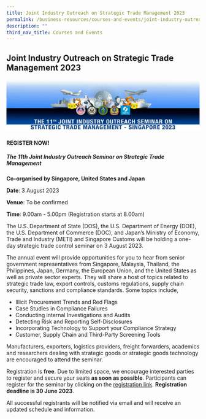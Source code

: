 ```yaml
---
title: Joint Industry Outreach on Strategic Trade Management 2023
permalink: /business-resources/courses-and-events/joint-industry-outreach-on-strategic-trade-management-2023/
description: ""
third_nav_title: Courses and Events
---
```

## Joint Industry Outreach on Strategic Trade Management 2023

![](/images/jio2023v2.jpg)

#### **REGISTER  NOW!**

##### **The 11th Joint Industry Outreach Seminar on Strategic Trade Management**

**Co-organised by Singapore, United States and Japan**

**Date**: 3 August 2023

**Venue**: To be confirmed

**Time**: 9.00am - 5.00pm (Registration starts at 8.00am)

The U.S. Department of State (DOS), the U.S. Department of Energy (DOE), the U.S. Department of Commerce (DOC), and Japan’s Ministry of Economy, Trade and Industry (METI) and Singapore Customs will be holding a one-day strategic trade control seminar on 3 August 2023.

The annual event will provide opportunities for you to hear from senior government representatives from Singapore, Malaysia, Thailand, the Philippines, Japan, Germany, the European Union, and the United States as well as private sector experts. They will share a host of topics related to strategic trade law, export controls, customs regulations, supply chain security, sanctions and compliance standards. Some topics include, 

*   Illicit Procurement Trends and Red Flags
*   Case Studies in Compliance Failures
*   Conducting internal Investigations and Audits
*   Detecting Risk and Reporting Self-Disclosures
*   Incorporating Technology to Support your Compliance Strategy
*   Customer, Supply Chain and Third-Party Screening Tools

Manufacturers, exporters, logistics providers, freight forwarders, academics and researchers dealing with strategic goods or strategic goods technology are encouraged to attend the seminar.

Registration is **free**. Due to limited space, we encourage interested parties to register and secure your seats **as soon as possible**. Participants can register for the seminar by clicking on the [registration link](https://llnl.cventevents.com/event/7652a027-85c6-449c-8b31-2dbba9083ae9/summary). **Registration deadline is 30 June 2023**.

All successful registrants will be notified via email and will receive an updated schedule and information.